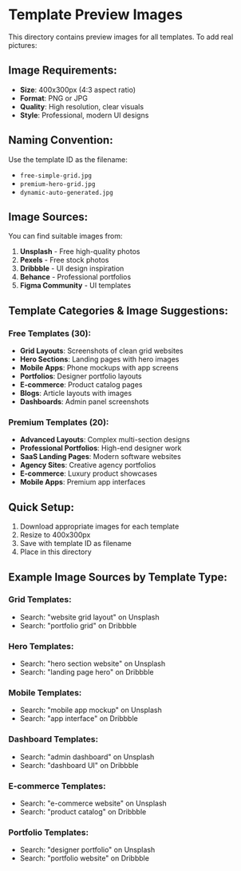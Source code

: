 # Template Preview Images

This directory contains preview images for all templates. To add real pictures:

## Image Requirements:

- **Size**: 400x300px (4:3 aspect ratio)
- **Format**: PNG or JPG
- **Quality**: High resolution, clear visuals
- **Style**: Professional, modern UI designs

## Naming Convention:

Use the template ID as the filename:

- `free-simple-grid.jpg`
- `premium-hero-grid.jpg`
- `dynamic-auto-generated.jpg`

## Image Sources:

You can find suitable images from:

1. **Unsplash** - Free high-quality photos
2. **Pexels** - Free stock photos
3. **Dribbble** - UI design inspiration
4. **Behance** - Professional portfolios
5. **Figma Community** - UI templates

## Template Categories & Image Suggestions:

### Free Templates (30):

- **Grid Layouts**: Screenshots of clean grid websites
- **Hero Sections**: Landing pages with hero images
- **Mobile Apps**: Phone mockups with app screens
- **Portfolios**: Designer portfolio layouts
- **E-commerce**: Product catalog pages
- **Blogs**: Article layouts with images
- **Dashboards**: Admin panel screenshots

### Premium Templates (20):

- **Advanced Layouts**: Complex multi-section designs
- **Professional Portfolios**: High-end designer work
- **SaaS Landing Pages**: Modern software websites
- **Agency Sites**: Creative agency portfolios
- **E-commerce**: Luxury product showcases
- **Mobile Apps**: Premium app interfaces

## Quick Setup:

1. Download appropriate images for each template
2. Resize to 400x300px
3. Save with template ID as filename
4. Place in this directory

## Example Image Sources by Template Type:

### Grid Templates:

- Search: "website grid layout" on Unsplash
- Search: "portfolio grid" on Dribbble

### Hero Templates:

- Search: "hero section website" on Unsplash
- Search: "landing page hero" on Dribbble

### Mobile Templates:

- Search: "mobile app mockup" on Unsplash
- Search: "app interface" on Dribbble

### Dashboard Templates:

- Search: "admin dashboard" on Unsplash
- Search: "dashboard UI" on Dribbble

### E-commerce Templates:

- Search: "e-commerce website" on Unsplash
- Search: "product catalog" on Dribbble

### Portfolio Templates:

- Search: "designer portfolio" on Unsplash
- Search: "portfolio website" on Dribbble
